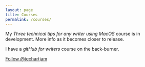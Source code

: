 ```yaml
---
layout: page
title: Courses
permalink: /courses/
---
```


My _Three technical tips for any writer using MacOS_ course is in development. More info as it becomes closer to release. 

I have a _gitHub for writers_ course on the back-burner. 

<a class="twitter-follow-button"
  href="https://twitter.com/techartjam"
  data-show-count="false"
  data-size="large">
Follow @techartjam
</a>